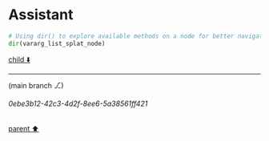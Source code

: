 # Assistant

```python
# Using dir() to explore available methods on a node for better navigation
dir(vararg_list_splat_node)
```

[child ⬇️](#0ebe3b12-42c3-4d2f-8ee6-5a38561ff421)

---

(main branch ⎇)
###### 0ebe3b12-42c3-4d2f-8ee6-5a38561ff421
[parent ⬆️](#ee767fee-9791-4279-9098-5cd2ae48c0d9)
